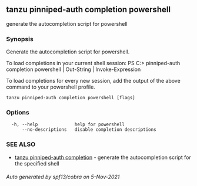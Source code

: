 ## tanzu pinniped-auth completion powershell

generate the autocompletion script for powershell

### Synopsis


Generate the autocompletion script for powershell.

To load completions in your current shell session:
PS C:\> pinniped-auth completion powershell | Out-String | Invoke-Expression

To load completions for every new session, add the output of the above command
to your powershell profile.


```
tanzu pinniped-auth completion powershell [flags]
```

### Options

```
  -h, --help              help for powershell
      --no-descriptions   disable completion descriptions
```

### SEE ALSO

* [tanzu pinniped-auth completion](tanzu_pinniped-auth_completion.md)	 - generate the autocompletion script for the specified shell

###### Auto generated by spf13/cobra on 5-Nov-2021
